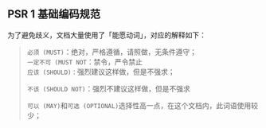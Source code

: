 ## PSR 1 基础编码规范



为了避免歧义，文档大量使用了「能愿动词」，对应的解释如下：

> `必须 (MUST)`：绝对，严格遵循，请照做，无条件遵守；  
> `一定不可 (MUST NOT`：禁令，严令禁止  
> `应该 (SHOULD)：`强烈建议这样做，但是不强求；
>
> `不该 (SHOULD NOT)`：强烈不建议这样做，但是不强求
>
> `可以 (MAY)`和`可选 (OPTIONAL)`选择性高一点，在这个文档内，此词语使用较少；



